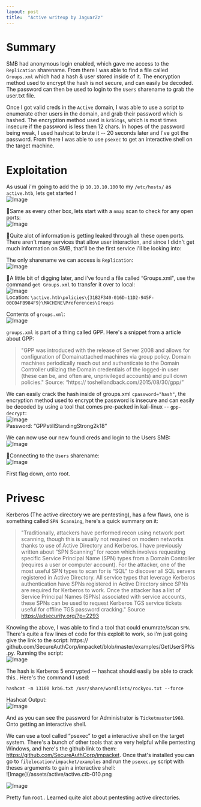 ```yaml
---
layout: post
title:  "Active writeup by JaguarZz"
---
```


# Summary
SMB had anonymous login enabled, which gave me access to the `Replication`
sharename. From there I was able to find a file called `Groups.xml` which had a hash & user
stored inside of it. The encryption method used to encrypt the hash is not secure, and can
easily be decoded. The password can then be used to login to the `Users` sharename to
grab the user.txt file. 

Once I got valid creds in the `Active` domain, I was able to use a script to
enumerate other users in the domain, and grab their password which is hashed. The
encryption method used is `krb5tgs`, which is most times insecure if the password is less then 12 chars.
In hopes of the password being weak, I used hashcat to brute it -- 20 seconds later and I've
got the password. From there I was able to use `psexec` to get an interactive shell on the
target machine.

# Exploitation
As usual i'm going to add the ip `10.10.10.100` to my `/etc/hosts/` as `active.htb`, lets get
started !  
![Image](/assets/active/active.ctb-000.png)

Same as every other box, lets start with a `nmap` scan to check for any open ports:  
![Image](/assets/active/active.ctb-001.png)

Quite alot of information is getting leaked through all these open ports. There aren't many
services that allow user interaction, and since I didn't get much information on SMB, that'll be
the first service i'll be looking into:

The only sharename we can access is `Replication`:  
![Image](/assets/active/active.ctb-002.png)

A little bit of digging later, and i've found a file called “Groups.xml", use the command `get
Groups.xml` to transfer it over to local:  
![Image](/assets/active/active.ctb-003.png)  
Location:
`\active.htb\policies\{31B2F340-016D-11D2-945F-00C04FB984F9}\MACHINE\Preferences\Groups`

Contents of `groups.xml`:  
![Image](/assets/active/active.ctb-004.png)

`groups.xml` is part of a thing called GPP. Here's a snippet from a article about GPP:
>"GPP was introduced with the release of Server 2008 and allows for configuration of Domainattached machines via group policy. Domain machines periodically reach out and
authenticate to the Domain Controller utilizing the Domain credentials of the logged-in user
(these can be, and often are, unprivileged accounts) and pull down policies." Source: “https://
toshellandback.com/2015/08/30/gpp/”

We can easily crack the hash inside of groups.xml `cpassword="hash"`, the encryption
method used to encrypt the password is insecure and can easily be decoded by using a tool
that comes pre-packed in kali-linux -- `gpp-decrypt`:  
![Image](/assets/active/active.ctb-005.png)  
Password: “GPPstillStandingStrong2k18”

We can now use our new found creds and login to the Users SMB:  
![Image](/assets/active/active.ctb-006.png)

Connecting to the `Users` sharename:  
![Image](/assets/active/active.ctb-007.png)

First flag down, onto root.

# Privesc
Kerberos (The active directory we are pentesting), has a few flaws, one is something called
`SPN Scanning`, here's a quick summary on it:
>"Traditionally, attackers have performed recon using network port scanning, though this is
usually not required on modern networks thanks to use of Active Directory and Kerberos. I
have previously written about “SPN Scanning” for recon which involves requesting specific
Service Principal Name (SPN) types from a Domain Controller (requires a user or computer
account). For the attacker, one of the most useful SPN types to scan for is “SQL” to discover all SQL servers registered in Active Directory. All service types that leverage Kerberos
authentication have SPNs registered in Active Directory since SPNs are required for Kerberos
to work. Once the attacker has a list of Service Principal Names (SPNs) associated with service
accounts, these SPNs can be used to request Kerberos TGS service tickets useful for offline
TGS password cracking." Source https://adsecurity.org/?p=2293

Knowing the above, I was able to find a tool that could enumrate/scan `SPN`. There's quite a
few lines of code for this exploit to work, so i'm just going give the link to the script: https://
github.com/SecureAuthCorp/impacket/blob/master/examples/GetUserSPNs.py.
Running the script:  
![Image](/assets/active/active.ctb-008.png)

The hash is Kerberos 5 encrypted -- hashcat should easily be able to crack this.. Here's the
command I used:
```
hashcat -m 13100 krb6.txt /usr/share/wordlists/rockyou.txt --force
```
Hashcat Output:  
![Image](/assets/active/active.ctb-009.png)

And as you can see the password for Administrator is `Ticketmaster1968`. Onto getting an
interactive shell.

We can use a tool called “psexec” to get a interactive shell on the target system. There's a
bunch of other tools that are very helpful while pentesting Windows, and here's the github link
to them: https://github.com/SecureAuthCorp/impacket. Once that's installed you can go to
`filelocation/impacket/examples` and run the `psexec.py` script with theses arguments to
gain a interactive shell:  
![Image](/assets/active/active.ctb-010.png  

![Image](/assets/active/active.ctb-011.png)

Pretty fun root.. Learned quite alot about pentesting active directories.
